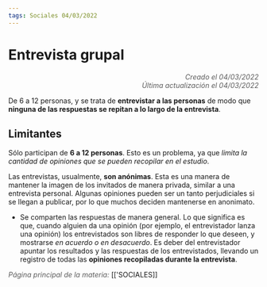 ```yaml
---
tags: Sociales 04/03/2022
---
```


# Entrevista grupal
<div style="text-align: right; opacity: 0.7; font-style: italic;">Creado el 04/03/2022</div>
<div style="text-align: right; opacity: 0.7; font-style: italic;">Última actualización el 04/03/2022</div>

De 6 a 12 personas, y se trata de **entrevistar a las personas** de modo que **ninguna de las respuestas se repitan a lo largo de la entrevista**.

## Limitantes

Sólo participan de **6 a 12 personas**. Esto es un problema, ya que *limita la cantidad de opiniones que se pueden recopilar en el estudio*.

Las entrevistas, usualmente, **son anónimas**. Esta es una manera de mantener la imagen de los invitados de manera privada, similar a una entrevista personal.
Algunas opiniones pueden ser un tanto perjudiciales si se llegan a publicar, por lo que muchos deciden mantenerse en anonimato.

- Se comparten las respuestas de manera general. Lo que significa es que, cuando alguien da una opinión (por ejemplo, el entrevistador lanza una opinión) los entrevistados son libres de responder lo que deseen, y mostrarse *en acuerdo o en desacuerdo*. Es deber del entrevistador apuntar los resultados y las respuestas de los entrevistados, llevando un registro de todas las **opiniones recopiladas durante la entrevista**.

<span style="opacity: 0.7; font-style: italic;">Página principal de la materia:</span> [['SOCIALES]]